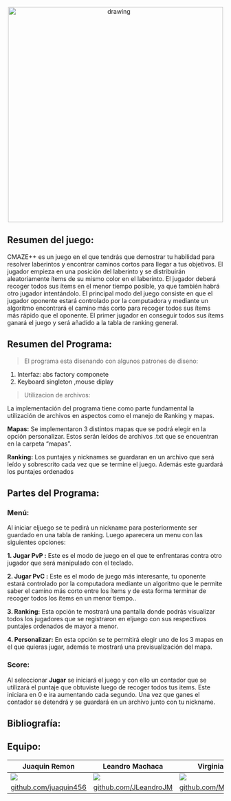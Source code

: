 <p align="center">
<img src="https://user-images.githubusercontent.com/102132128/170156239-a93ec1ab-f4a3-4958-8814-7b9c295605f6.png" alt="drawing" width="500"/>
</p>

## Resumen del juego:
CMAZE++ es un juego en el que tendrás que demostrar tu habilidad para resolver laberintos y encontrar caminos cortos para llegar a tus objetivos. El jugador empieza en una posición del laberinto y se distribuirán aleatoriamente ítems de su mismo color en el laberinto. El jugador deberá recoger todos sus ítems en el menor tiempo posible, ya que también habrá otro jugador intentándolo. El principal modo del juego consiste en que el jugador oponente estará controlado por la computadora y mediante un algoritmo encontrará el camino más corto para recoger todos sus ítems más rápido que el oponente. El primer jugador en conseguir todos sus ítems ganará el juego y será añadido a la tabla de ranking general.

## Resumen del Programa:
> El programa esta disenando con algunos patrones de diseno:

1. Interfaz: abs factory  componete
5. Keyboard singleton ,mouse diplay

> Utilizacion de archivos:

La implementación del programa tiene como parte fundamental la utilización de archivos en aspectos como el manejo de Ranking y mapas.

**Mapas:** Se implementaron 3 distintos mapas que se podrá elegir en la opción personalizar. Estos serán leídos de archivos .txt que se encuentran en la carpeta “mapas”.

**Ranking:** Los puntajes y nicknames se guardaran en un archivo que será leído y sobrescrito cada vez que se termine el juego. Además este guardará los puntajes ordenados


## Partes del Programa:
### Menú:
Al iniciar eljuego se te pedirá un nickname para posteriormente ser guardado en una tabla de ranking. Luego aparecera un menu con las siguientes opciones:

   **1. Jugar PvP :** Este es el modo de juego en el que te enfrentaras contra otro jugador que será manipulado con el teclado.
   
   **2. Jugar PvC :** Este es el modo de juego más interesante, tu oponente estará controlado por la computadora mediante un algoritmo que le permite saber el                             camino más corto entre los ítems y de esta forma terminar de recoger todos los ítems en un menor tiempo..

   **3. Ranking:** Esta opción te mostrará una pantalla donde podrás visualizar todos los jugadores que se registraron en eljuego con sus respectivos puntajes                          ordenados de mayor a menor.

   **4. Personalizar:** En esta opción se te permitirá elegir uno de los 3 mapas en el que quieras jugar, además te mostrará una previsualización del mapa.


### Score:
Al seleccionar **Jugar** se iniciará el juego y con ello un contador que se utilizará el puntaje que obtuviste luego de recoger todos tus items. Este iniciara en 0 e ira aumentando cada segundo. Una vez que ganes el contador se detendrá y se guardará en un archivo junto con tu nickname.

## Bibliografía:


## Equipo:

|    Juaquin Remon    |    Leandro Machaca    |    Virginia Puente    |    Dimael Rivas    |
| ----------- | ----------- | ----------- | ----------- |
| ![](https://avatars.githubusercontent.com/u/83974317?v=4) | ![](https://avatars.githubusercontent.com/u/102132128?s=400&v=4) | ![](https://avatars.githubusercontent.com/u/78549698?v=4) | ![](https://avatars.githubusercontent.com/u/88595171?v=4) |
| [github.com/juaquin456](https://github.com/juaquin456) | [github.com/JLeandroJM](https://github.com/JLeandroJM) | [github.com/Mycodeiskuina](https://github.com/Mycodeiskuina) | [github.com/artrivas](https://github.com/artrivas)|









